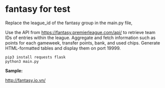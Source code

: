 # fantasy for test

Replace the league_id of the fantasy group in the main.py file,

Use the API from https://fantasy.premierleague.com/api/ to retrieve team IDs of entries within the league. Aggregate and fetch information such as points for each gameweek, transfer points, bank, and used chips.
Generate HTML-formatted tables and display them on port 19999.

```
pip3 install requests flask
python3 main.py
```

**Sample:**

http://fantasy.io.vn/
